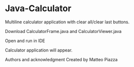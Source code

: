 # Java-Calculator
Multiline calculator application with clear all/clear last buttons. 


Download CalculatorFrame.java and CalculatorViewer.java

Open and run in IDE


Calculator application will appear.

Authors and acknowledgment
Created by Matteo Piazza
